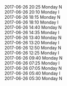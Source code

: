 2017-06-26 20:25 Monday  N  
2017-06-26 20:10 Monday  I  
2017-06-26 18:15 Monday  N  
2017-06-26 18:10 Monday  I  
2017-06-26 14:40 Monday  N  
2017-06-26 14:35 Monday  I  
2017-06-26 13:40 Monday  N  
2017-06-26 13:20 Monday  I  
2017-06-26 12:50 Monday  N  
2017-06-26 12:25 Monday  I  
2017-06-26 09:40 Monday  N  
2017-06-26 07:25 Monday  I  
2017-06-26 07:05 Monday  N  
2017-06-26 05:40 Monday  I  
2017-06-26 05:30 Monday  N  
